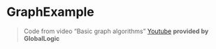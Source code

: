 # GraphExample

> Code from video “Basic graph algorithms” [Youtube](https://www.youtube.com/watch?v=fWEkz_G2w3U)
**provided by GlobalLogic**
